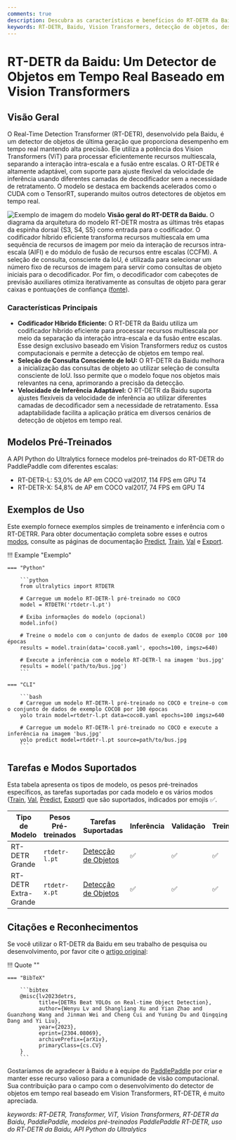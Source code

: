 ```yaml
---
comments: true
description: Descubra as características e benefícios do RT-DETR da Baidu, um detector de objetos em tempo real eficiente e adaptável baseado em Vision Transformers, incluindo modelos pré-treinados.
keywords: RT-DETR, Baidu, Vision Transformers, detecção de objetos, desempenho em tempo real, CUDA, TensorRT, seleção de consulta IoU, Ultralytics, API Python, PaddlePaddle
---
```


# RT-DETR da Baidu: Um Detector de Objetos em Tempo Real Baseado em Vision Transformers

## Visão Geral

O Real-Time Detection Transformer (RT-DETR), desenvolvido pela Baidu, é um detector de objetos de última geração que proporciona desempenho em tempo real mantendo alta precisão. Ele utiliza a potência dos Vision Transformers (ViT) para processar eficientemente recursos multiescala, separando a interação intra-escala e a fusão entre escalas. O RT-DETR é altamente adaptável, com suporte para ajuste flexível da velocidade de inferência usando diferentes camadas de decodificador sem a necessidade de retratamento. O modelo se destaca em backends acelerados como o CUDA com o TensorRT, superando muitos outros detectores de objetos em tempo real.

![Exemplo de imagem do modelo](https://user-images.githubusercontent.com/26833433/238963168-90e8483f-90aa-4eb6-a5e1-0d408b23dd33.png)
**Visão geral do RT-DETR da Baidu.** O diagrama da arquitetura do modelo RT-DETR mostra as últimas três etapas da espinha dorsal {S3, S4, S5} como entrada para o codificador. O codificador híbrido eficiente transforma recursos multiescala em uma sequência de recursos de imagem por meio da interação de recursos intra-escala (AIFI) e do módulo de fusão de recursos entre escalas (CCFM). A seleção de consulta, consciente da IoU, é utilizada para selecionar um número fixo de recursos de imagem para servir como consultas de objeto iniciais para o decodificador. Por fim, o decodificador com cabeçotes de previsão auxiliares otimiza iterativamente as consultas de objeto para gerar caixas e pontuações de confiança ([fonte](https://arxiv.org/pdf/2304.08069.pdf)).

### Características Principais

- **Codificador Híbrido Eficiente:** O RT-DETR da Baidu utiliza um codificador híbrido eficiente para processar recursos multiescala por meio da separação da interação intra-escala e da fusão entre escalas. Esse design exclusivo baseado em Vision Transformers reduz os custos computacionais e permite a detecção de objetos em tempo real.
- **Seleção de Consulta Consciente de IoU:** O RT-DETR da Baidu melhora a inicialização das consultas de objeto ao utilizar seleção de consulta consciente de IoU. Isso permite que o modelo foque nos objetos mais relevantes na cena, aprimorando a precisão da detecção.
- **Velocidade de Inferência Adaptável:** O RT-DETR da Baidu suporta ajustes flexíveis da velocidade de inferência ao utilizar diferentes camadas de decodificador sem a necessidade de retratamento. Essa adaptabilidade facilita a aplicação prática em diversos cenários de detecção de objetos em tempo real.

## Modelos Pré-Treinados

A API Python do Ultralytics fornece modelos pré-treinados do RT-DETR do PaddlePaddle com diferentes escalas:

- RT-DETR-L: 53,0% de AP em COCO val2017, 114 FPS em GPU T4
- RT-DETR-X: 54,8% de AP em COCO val2017, 74 FPS em GPU T4

## Exemplos de Uso

Este exemplo fornece exemplos simples de treinamento e inferência com o RT-DETRR. Para obter documentação completa sobre esses e outros [modos](../modes/index.md), consulte as páginas de documentação [Predict](../modes/predict.md), [Train](../modes/train.md), [Val](../modes/val.md) e [Export](../modes/export.md).

!!! Example "Exemplo"

    === "Python"

        ```python
        from ultralytics import RTDETR

        # Carregue um modelo RT-DETR-l pré-treinado no COCO
        model = RTDETR('rtdetr-l.pt')

        # Exiba informações do modelo (opcional)
        model.info()

        # Treine o modelo com o conjunto de dados de exemplo COCO8 por 100 épocas
        results = model.train(data='coco8.yaml', epochs=100, imgsz=640)

        # Execute a inferência com o modelo RT-DETR-l na imagem 'bus.jpg'
        results = model('path/to/bus.jpg')
        ```

    === "CLI"

        ```bash
        # Carregue um modelo RT-DETR-l pré-treinado no COCO e treine-o com o conjunto de dados de exemplo COCO8 por 100 épocas
        yolo train model=rtdetr-l.pt data=coco8.yaml epochs=100 imgsz=640

        # Carregue um modelo RT-DETR-l pré-treinado no COCO e execute a inferência na imagem 'bus.jpg'
        yolo predict model=rtdetr-l.pt source=path/to/bus.jpg
        ```

## Tarefas e Modos Suportados

Esta tabela apresenta os tipos de modelo, os pesos pré-treinados específicos, as tarefas suportadas por cada modelo e os vários modos ([Train](../modes/train.md), [Val](../modes/val.md), [Predict](../modes/predict.md), [Export](../modes/export.md)) que são suportados, indicados por emojis ✅.

| Tipo de Modelo       | Pesos Pré-treinados | Tarefas Suportadas                        | Inferência | Validação | Treinamento | Exportação |
| -------------------- | ------------------- | ----------------------------------------- | ---------- | --------- | ----------- | ---------- |
| RT-DETR Grande       | `rtdetr-l.pt`       | [Detecção de Objetos](../tasks/detect.md) | ✅         | ✅        | ✅          | ✅         |
| RT-DETR Extra-Grande | `rtdetr-x.pt`       | [Detecção de Objetos](../tasks/detect.md) | ✅         | ✅        | ✅          | ✅         |

## Citações e Reconhecimentos

Se você utilizar o RT-DETR da Baidu em seu trabalho de pesquisa ou desenvolvimento, por favor cite o [artigo original](https://arxiv.org/abs/2304.08069):

!!! Quote ""

    === "BibTeX"

        ```bibtex
        @misc{lv2023detrs,
              title={DETRs Beat YOLOs on Real-time Object Detection},
              author={Wenyu Lv and Shangliang Xu and Yian Zhao and Guanzhong Wang and Jinman Wei and Cheng Cui and Yuning Du and Qingqing Dang and Yi Liu},
              year={2023},
              eprint={2304.08069},
              archivePrefix={arXiv},
              primaryClass={cs.CV}
        }
        ```

Gostaríamos de agradecer à Baidu e à equipe do [PaddlePaddle](https://github.com/PaddlePaddle/PaddleDetection) por criar e manter esse recurso valioso para a comunidade de visão computacional. Sua contribuição para o campo com o desenvolvimento do detector de objetos em tempo real baseado em Vision Transformers, RT-DETR, é muito apreciada.

_keywords: RT-DETR, Transformer, ViT, Vision Transformers, RT-DETR da Baidu, PaddlePaddle, modelos pré-treinados PaddlePaddle RT-DETR, uso do RT-DETR da Baidu, API Python do Ultralytics_
